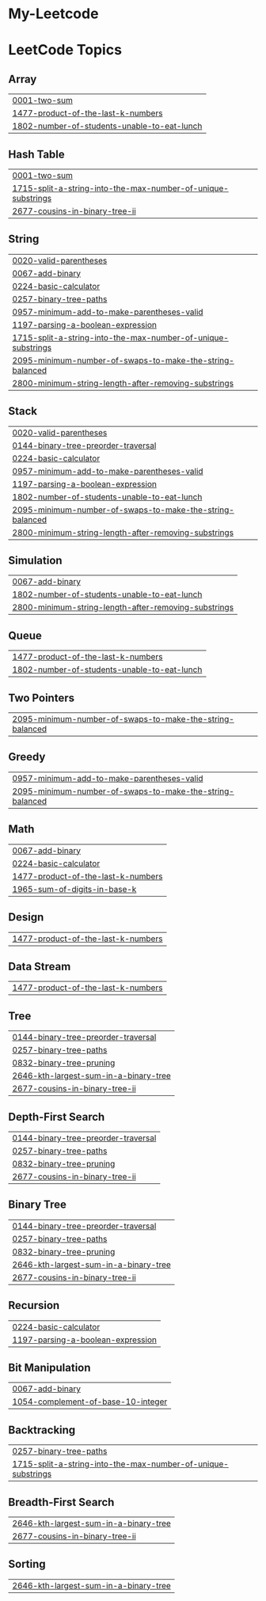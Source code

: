 # My-Leetcode
<!---LeetCode Topics Start-->
# LeetCode Topics
## Array
|  |
| ------- |
| [0001-two-sum](https://github.com/ArunVishwakarmaAV/My-Leetcode/tree/master/0001-two-sum) |
| [1477-product-of-the-last-k-numbers](https://github.com/ArunVishwakarmaAV/My-Leetcode/tree/master/1477-product-of-the-last-k-numbers) |
| [1802-number-of-students-unable-to-eat-lunch](https://github.com/ArunVishwakarmaAV/My-Leetcode/tree/master/1802-number-of-students-unable-to-eat-lunch) |
## Hash Table
|  |
| ------- |
| [0001-two-sum](https://github.com/ArunVishwakarmaAV/My-Leetcode/tree/master/0001-two-sum) |
| [1715-split-a-string-into-the-max-number-of-unique-substrings](https://github.com/ArunVishwakarmaAV/My-Leetcode/tree/master/1715-split-a-string-into-the-max-number-of-unique-substrings) |
| [2677-cousins-in-binary-tree-ii](https://github.com/ArunVishwakarmaAV/My-Leetcode/tree/master/2677-cousins-in-binary-tree-ii) |
## String
|  |
| ------- |
| [0020-valid-parentheses](https://github.com/ArunVishwakarmaAV/My-Leetcode/tree/master/0020-valid-parentheses) |
| [0067-add-binary](https://github.com/ArunVishwakarmaAV/My-Leetcode/tree/master/0067-add-binary) |
| [0224-basic-calculator](https://github.com/ArunVishwakarmaAV/My-Leetcode/tree/master/0224-basic-calculator) |
| [0257-binary-tree-paths](https://github.com/ArunVishwakarmaAV/My-Leetcode/tree/master/0257-binary-tree-paths) |
| [0957-minimum-add-to-make-parentheses-valid](https://github.com/ArunVishwakarmaAV/My-Leetcode/tree/master/0957-minimum-add-to-make-parentheses-valid) |
| [1197-parsing-a-boolean-expression](https://github.com/ArunVishwakarmaAV/My-Leetcode/tree/master/1197-parsing-a-boolean-expression) |
| [1715-split-a-string-into-the-max-number-of-unique-substrings](https://github.com/ArunVishwakarmaAV/My-Leetcode/tree/master/1715-split-a-string-into-the-max-number-of-unique-substrings) |
| [2095-minimum-number-of-swaps-to-make-the-string-balanced](https://github.com/ArunVishwakarmaAV/My-Leetcode/tree/master/2095-minimum-number-of-swaps-to-make-the-string-balanced) |
| [2800-minimum-string-length-after-removing-substrings](https://github.com/ArunVishwakarmaAV/My-Leetcode/tree/master/2800-minimum-string-length-after-removing-substrings) |
## Stack
|  |
| ------- |
| [0020-valid-parentheses](https://github.com/ArunVishwakarmaAV/My-Leetcode/tree/master/0020-valid-parentheses) |
| [0144-binary-tree-preorder-traversal](https://github.com/ArunVishwakarmaAV/My-Leetcode/tree/master/0144-binary-tree-preorder-traversal) |
| [0224-basic-calculator](https://github.com/ArunVishwakarmaAV/My-Leetcode/tree/master/0224-basic-calculator) |
| [0957-minimum-add-to-make-parentheses-valid](https://github.com/ArunVishwakarmaAV/My-Leetcode/tree/master/0957-minimum-add-to-make-parentheses-valid) |
| [1197-parsing-a-boolean-expression](https://github.com/ArunVishwakarmaAV/My-Leetcode/tree/master/1197-parsing-a-boolean-expression) |
| [1802-number-of-students-unable-to-eat-lunch](https://github.com/ArunVishwakarmaAV/My-Leetcode/tree/master/1802-number-of-students-unable-to-eat-lunch) |
| [2095-minimum-number-of-swaps-to-make-the-string-balanced](https://github.com/ArunVishwakarmaAV/My-Leetcode/tree/master/2095-minimum-number-of-swaps-to-make-the-string-balanced) |
| [2800-minimum-string-length-after-removing-substrings](https://github.com/ArunVishwakarmaAV/My-Leetcode/tree/master/2800-minimum-string-length-after-removing-substrings) |
## Simulation
|  |
| ------- |
| [0067-add-binary](https://github.com/ArunVishwakarmaAV/My-Leetcode/tree/master/0067-add-binary) |
| [1802-number-of-students-unable-to-eat-lunch](https://github.com/ArunVishwakarmaAV/My-Leetcode/tree/master/1802-number-of-students-unable-to-eat-lunch) |
| [2800-minimum-string-length-after-removing-substrings](https://github.com/ArunVishwakarmaAV/My-Leetcode/tree/master/2800-minimum-string-length-after-removing-substrings) |
## Queue
|  |
| ------- |
| [1477-product-of-the-last-k-numbers](https://github.com/ArunVishwakarmaAV/My-Leetcode/tree/master/1477-product-of-the-last-k-numbers) |
| [1802-number-of-students-unable-to-eat-lunch](https://github.com/ArunVishwakarmaAV/My-Leetcode/tree/master/1802-number-of-students-unable-to-eat-lunch) |
## Two Pointers
|  |
| ------- |
| [2095-minimum-number-of-swaps-to-make-the-string-balanced](https://github.com/ArunVishwakarmaAV/My-Leetcode/tree/master/2095-minimum-number-of-swaps-to-make-the-string-balanced) |
## Greedy
|  |
| ------- |
| [0957-minimum-add-to-make-parentheses-valid](https://github.com/ArunVishwakarmaAV/My-Leetcode/tree/master/0957-minimum-add-to-make-parentheses-valid) |
| [2095-minimum-number-of-swaps-to-make-the-string-balanced](https://github.com/ArunVishwakarmaAV/My-Leetcode/tree/master/2095-minimum-number-of-swaps-to-make-the-string-balanced) |
## Math
|  |
| ------- |
| [0067-add-binary](https://github.com/ArunVishwakarmaAV/My-Leetcode/tree/master/0067-add-binary) |
| [0224-basic-calculator](https://github.com/ArunVishwakarmaAV/My-Leetcode/tree/master/0224-basic-calculator) |
| [1477-product-of-the-last-k-numbers](https://github.com/ArunVishwakarmaAV/My-Leetcode/tree/master/1477-product-of-the-last-k-numbers) |
| [1965-sum-of-digits-in-base-k](https://github.com/ArunVishwakarmaAV/My-Leetcode/tree/master/1965-sum-of-digits-in-base-k) |
## Design
|  |
| ------- |
| [1477-product-of-the-last-k-numbers](https://github.com/ArunVishwakarmaAV/My-Leetcode/tree/master/1477-product-of-the-last-k-numbers) |
## Data Stream
|  |
| ------- |
| [1477-product-of-the-last-k-numbers](https://github.com/ArunVishwakarmaAV/My-Leetcode/tree/master/1477-product-of-the-last-k-numbers) |
## Tree
|  |
| ------- |
| [0144-binary-tree-preorder-traversal](https://github.com/ArunVishwakarmaAV/My-Leetcode/tree/master/0144-binary-tree-preorder-traversal) |
| [0257-binary-tree-paths](https://github.com/ArunVishwakarmaAV/My-Leetcode/tree/master/0257-binary-tree-paths) |
| [0832-binary-tree-pruning](https://github.com/ArunVishwakarmaAV/My-Leetcode/tree/master/0832-binary-tree-pruning) |
| [2646-kth-largest-sum-in-a-binary-tree](https://github.com/ArunVishwakarmaAV/My-Leetcode/tree/master/2646-kth-largest-sum-in-a-binary-tree) |
| [2677-cousins-in-binary-tree-ii](https://github.com/ArunVishwakarmaAV/My-Leetcode/tree/master/2677-cousins-in-binary-tree-ii) |
## Depth-First Search
|  |
| ------- |
| [0144-binary-tree-preorder-traversal](https://github.com/ArunVishwakarmaAV/My-Leetcode/tree/master/0144-binary-tree-preorder-traversal) |
| [0257-binary-tree-paths](https://github.com/ArunVishwakarmaAV/My-Leetcode/tree/master/0257-binary-tree-paths) |
| [0832-binary-tree-pruning](https://github.com/ArunVishwakarmaAV/My-Leetcode/tree/master/0832-binary-tree-pruning) |
| [2677-cousins-in-binary-tree-ii](https://github.com/ArunVishwakarmaAV/My-Leetcode/tree/master/2677-cousins-in-binary-tree-ii) |
## Binary Tree
|  |
| ------- |
| [0144-binary-tree-preorder-traversal](https://github.com/ArunVishwakarmaAV/My-Leetcode/tree/master/0144-binary-tree-preorder-traversal) |
| [0257-binary-tree-paths](https://github.com/ArunVishwakarmaAV/My-Leetcode/tree/master/0257-binary-tree-paths) |
| [0832-binary-tree-pruning](https://github.com/ArunVishwakarmaAV/My-Leetcode/tree/master/0832-binary-tree-pruning) |
| [2646-kth-largest-sum-in-a-binary-tree](https://github.com/ArunVishwakarmaAV/My-Leetcode/tree/master/2646-kth-largest-sum-in-a-binary-tree) |
| [2677-cousins-in-binary-tree-ii](https://github.com/ArunVishwakarmaAV/My-Leetcode/tree/master/2677-cousins-in-binary-tree-ii) |
## Recursion
|  |
| ------- |
| [0224-basic-calculator](https://github.com/ArunVishwakarmaAV/My-Leetcode/tree/master/0224-basic-calculator) |
| [1197-parsing-a-boolean-expression](https://github.com/ArunVishwakarmaAV/My-Leetcode/tree/master/1197-parsing-a-boolean-expression) |
## Bit Manipulation
|  |
| ------- |
| [0067-add-binary](https://github.com/ArunVishwakarmaAV/My-Leetcode/tree/master/0067-add-binary) |
| [1054-complement-of-base-10-integer](https://github.com/ArunVishwakarmaAV/My-Leetcode/tree/master/1054-complement-of-base-10-integer) |
## Backtracking
|  |
| ------- |
| [0257-binary-tree-paths](https://github.com/ArunVishwakarmaAV/My-Leetcode/tree/master/0257-binary-tree-paths) |
| [1715-split-a-string-into-the-max-number-of-unique-substrings](https://github.com/ArunVishwakarmaAV/My-Leetcode/tree/master/1715-split-a-string-into-the-max-number-of-unique-substrings) |
## Breadth-First Search
|  |
| ------- |
| [2646-kth-largest-sum-in-a-binary-tree](https://github.com/ArunVishwakarmaAV/My-Leetcode/tree/master/2646-kth-largest-sum-in-a-binary-tree) |
| [2677-cousins-in-binary-tree-ii](https://github.com/ArunVishwakarmaAV/My-Leetcode/tree/master/2677-cousins-in-binary-tree-ii) |
## Sorting
|  |
| ------- |
| [2646-kth-largest-sum-in-a-binary-tree](https://github.com/ArunVishwakarmaAV/My-Leetcode/tree/master/2646-kth-largest-sum-in-a-binary-tree) |
<!---LeetCode Topics End-->